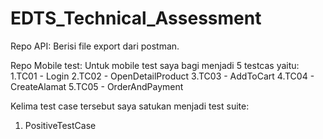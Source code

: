 # EDTS_Technical_Assessment

Repo API: 
Berisi file export dari postman.

Repo Mobile test:
Untuk mobile test saya bagi menjadi 5 testcas yaitu:
1.TC01 - Login
2.TC02 - OpenDetailProduct
3.TC03 - AddToCart
4.TC04 - CreateAlamat
5.TC05 - OrderAndPayment

Kelima test case tersebut saya satukan menjadi test suite:
1. PositiveTestCase
